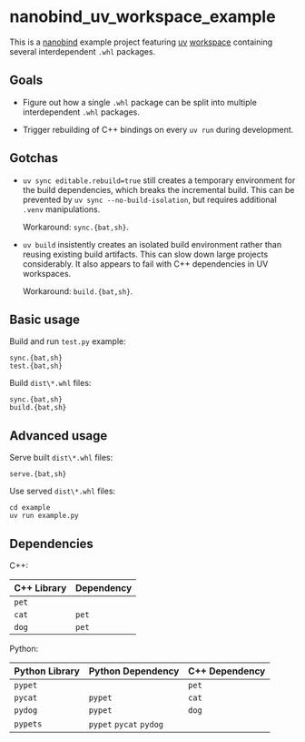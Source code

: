 # nanobind_uv_workspace_example

This is a [nanobind](https://github.com/wjakob/nanobind) example project featuring [uv](https://github.com/astral-sh/uv) [workspace](https://docs.astral.sh/uv/concepts/projects/workspaces) containing several interdependent `.whl` packages.

## Goals

* Figure out how a single `.whl` package can be split into multiple interdependent `.whl` packages.

* Trigger rebuilding of C++ bindings on every `uv run` during development.

## Gotchas

* `uv sync editable.rebuild=true` still creates a temporary environment for the build dependencies, which breaks the incremental build. This can be prevented by `uv sync --no-build-isolation`, but requires additional `.venv` manipulations.

  Workaround: `sync.{bat,sh}`.

* `uv build` insistently creates an isolated build environment rather than reusing existing build artifacts. This can slow down large projects considerably. It also appears to fail with C++ dependencies in UV workspaces.

  Workaround: `build.{bat,sh}`.

## Basic usage

Build and run `test.py` example:

```
sync.{bat,sh}
test.{bat,sh}
```

Build `dist\*.whl` files:

```
sync.{bat,sh}
build.{bat,sh}
```

## Advanced usage

Serve built `dist\*.whl` files:

```
serve.{bat,sh}
```

Use served `dist\*.whl` files:

```
cd example
uv run example.py
```

## Dependencies

C++:

|C++ Library|Dependency|
|-----------|----------|
|`pet`||
|`cat`|`pet`|
|`dog`|`pet`|

Python:

|Python Library|Python Dependency|C++ Dependency|
|--------------|-----------------|--------------|
|`pypet`||`pet`|
|`pycat`|`pypet`|`cat`|
|`pydog`|`pypet`|`dog`|
|`pypets`|`pypet` `pycat` `pydog`||
